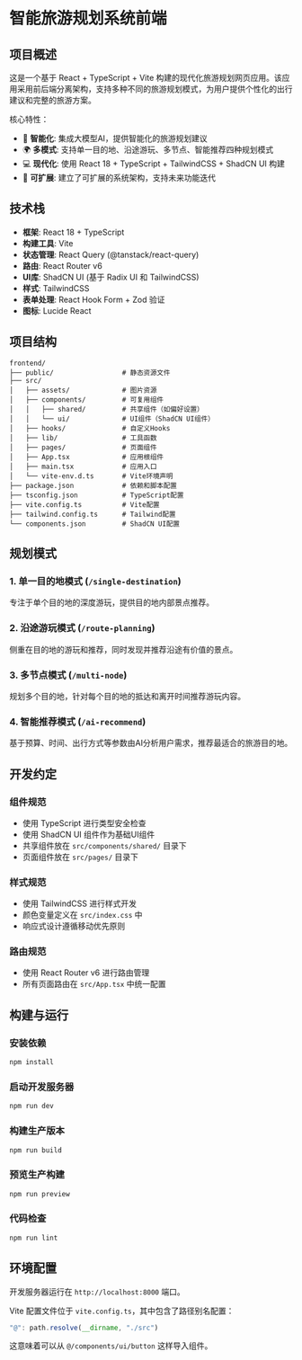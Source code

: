 # 智能旅游规划系统前端

## 项目概述

这是一个基于 React + TypeScript + Vite 构建的现代化旅游规划网页应用。该应用采用前后端分离架构，支持多种不同的旅游规划模式，为用户提供个性化的出行建议和完整的旅游方案。

核心特性：
- 🎯 **智能化**: 集成大模型AI，提供智能化的旅游规划建议
- 🌍 **多模式**: 支持单一目的地、沿途游玩、多节点、智能推荐四种规划模式
- 💻 **现代化**: 使用 React 18 + TypeScript + TailwindCSS + ShadCN UI 构建
- 🔧 **可扩展**: 建立了可扩展的系统架构，支持未来功能迭代

## 技术栈

- **框架**: React 18 + TypeScript
- **构建工具**: Vite
- **状态管理**: React Query (@tanstack/react-query)
- **路由**: React Router v6
- **UI库**: ShadCN UI (基于 Radix UI 和 TailwindCSS)
- **样式**: TailwindCSS
- **表单处理**: React Hook Form + Zod 验证
- **图标**: Lucide React

## 项目结构

```
frontend/
├── public/                 # 静态资源文件
├── src/
│   ├── assets/             # 图片资源
│   ├── components/         # 可复用组件
│   │   ├── shared/         # 共享组件（如偏好设置）
│   │   └── ui/             # UI组件（ShadCN UI组件）
│   ├── hooks/              # 自定义Hooks
│   ├── lib/                # 工具函数
│   ├── pages/              # 页面组件
│   ├── App.tsx             # 应用根组件
│   ├── main.tsx            # 应用入口
│   └── vite-env.d.ts       # Vite环境声明
├── package.json            # 依赖和脚本配置
├── tsconfig.json           # TypeScript配置
├── vite.config.ts          # Vite配置
├── tailwind.config.ts      # Tailwind配置
└── components.json         # ShadCN UI配置
```

## 规划模式

### 1. 单一目的地模式 (`/single-destination`)
专注于单个目的地的深度游玩，提供目的地内部景点推荐。

### 2. 沿途游玩模式 (`/route-planning`)
侧重在目的地的游玩和推荐，同时发现并推荐沿途有价值的景点。

### 3. 多节点模式 (`/multi-node`)
规划多个目的地，针对每个目的地的抵达和离开时间推荐游玩内容。

### 4. 智能推荐模式 (`/ai-recommend`)
基于预算、时间、出行方式等参数由AI分析用户需求，推荐最适合的旅游目的地。

## 开发约定

### 组件规范
- 使用 TypeScript 进行类型安全检查
- 使用 ShadCN UI 组件作为基础UI组件
- 共享组件放在 `src/components/shared/` 目录下
- 页面组件放在 `src/pages/` 目录下

### 样式规范
- 使用 TailwindCSS 进行样式开发
- 颜色变量定义在 `src/index.css` 中
- 响应式设计遵循移动优先原则

### 路由规范
- 使用 React Router v6 进行路由管理
- 所有页面路由在 `src/App.tsx` 中统一配置

## 构建与运行

### 安装依赖
```bash
npm install
```

### 启动开发服务器
```bash
npm run dev
```

### 构建生产版本
```bash
npm run build
```

### 预览生产构建
```bash
npm run preview
```

### 代码检查
```bash
npm run lint
```

## 环境配置

开发服务器运行在 `http://localhost:8000` 端口。

Vite 配置文件位于 `vite.config.ts`，其中包含了路径别名配置：
```typescript
"@": path.resolve(__dirname, "./src")
```

这意味着可以从 `@/components/ui/button` 这样导入组件。